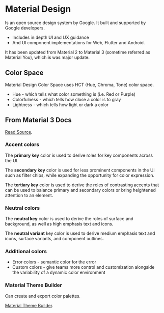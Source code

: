# Material Design

Is an open source design system by Google. It built and supported by Google developers.

- Includes in depth UI and UX guidance
- And UI component implementations for Web, Flutter and Android.

It has been updated from Material 2 to Material 3 (sometime referred as Material You), which is was major update.


## Color Space

Material Design Color Space uses HCT (Hue, Chroma, Tone) color space. 

- Hue - which tells what color something is (i.e. Red or Purple)
- Colorfulness - which tells how close a color is to gray
- Lightness - which tells how light or dark a color


## From Material 3 Docs

[Read Source](https://m3.material.io/styles/color/the-color-system/key-colors-tones#843634bc-6816-480e-8367-7b6d58b2bb96).

### Accent colors
The **primary key** color is used to derive roles for key components across the UI.

The **secondary key** color is used for less prominent components in the UI such as filter chips, while expanding the opportunity for color expression.

The **tertiary key** color is used to derive the roles of contrasting accents that can be used to balance primary and secondary colors or bring heightened attention to an element.

### Neutral colors
The **neutral key** color is used to derive the roles of surface and background, as well as high emphasis text and icons.

The **neutral variant** key color is used to derive medium emphasis text and icons, surface variants, and component outlines. 

### Additional colors

- Error colors - semantic color for the error
- Custom colors - give teams more control and customization alongside the variability of a dynamic color environment

### Material Theme Builder

Can create and export color palettes.

[Material Theme Builder](https://m3.material.io/theme-builder).